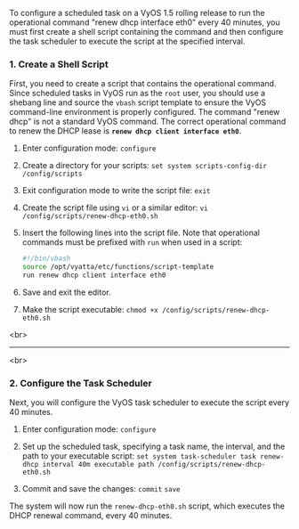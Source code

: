 To configure a scheduled task on a VyOS 1.5 rolling release to run the operational command "renew dhcp interface eth0" every 40 minutes, you must first create a shell script containing the command and then configure the task scheduler to execute the script at the specified interval.

### 1\. Create a Shell Script

First, you need to create a script that contains the operational command. Since scheduled tasks in VyOS run as the `root` user, you should use a shebang line and source the `vbash` script template to ensure the VyOS command-line environment is properly configured. The command "renew dhcp" is not a standard VyOS command. The correct operational command to renew the DHCP lease is **`renew dhcp client interface eth0`**.

1.  Enter configuration mode:
    `configure`

2.  Create a directory for your scripts:
    `set system scripts-config-dir /config/scripts`

3.  Exit configuration mode to write the script file:
    `exit`

4.  Create the script file using `vi` or a similar editor:
    `vi /config/scripts/renew-dhcp-eth0.sh`

5.  Insert the following lines into the script file. Note that operational commands must be prefixed with `run` when used in a script:

    ```bash
    #!/bin/vbash
    source /opt/vyatta/etc/functions/script-template
    run renew dhcp client interface eth0
    ```

6.  Save and exit the editor.

7.  Make the script executable:
    `chmod +x /config/scripts/renew-dhcp-eth0.sh`

\<br\>

-----

\<br\>

### 2\. Configure the Task Scheduler

Next, you will configure the VyOS task scheduler to execute the script every 40 minutes.

1.  Enter configuration mode:
    `configure`

2.  Set up the scheduled task, specifying a task name, the interval, and the path to your executable script:
    `set system task-scheduler task renew-dhcp interval 40m executable path /config/scripts/renew-dhcp-eth0.sh`

3.  Commit and save the changes:
    `commit`
    `save`

The system will now run the `renew-dhcp-eth0.sh` script, which executes the DHCP renewal command, every 40 minutes.